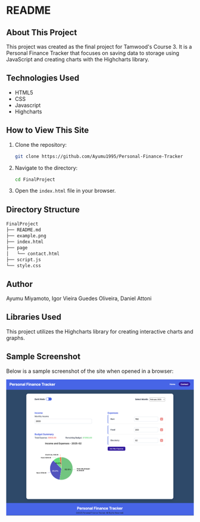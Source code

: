# README

## About This Project

This project was created as the final project for Tamwood's Course 3. It is a Personal Finance Tracker that focuses on saving data to storage using JavaScript and creating charts with the Highcharts library.

## Technologies Used

-  HTML5
-  CSS
-  Javascript
-  Highcharts

## How to View This Site

1. Clone the repository:
   ```bash
   git clone https://github.com/Ayumu1995/Personal-Finance-Tracker
   ```
2. Navigate to the directory:
   ```bash
   cd FinalProject
   ```
3. Open the `index.html` file in your browser.

## Directory Structure

```
FinalProject
├── README.md
├── example.png
├── index.html
├── page
│   └── contact.html
├── script.js
└── style.css
```

## Author

Ayumu Miyamoto, Igor Vieira Guedes Oliveira, Daniel Attoni

## Libraries Used

This project utilizes the Highcharts library for creating interactive charts and graphs.

## Sample Screenshot

Below is a sample screenshot of the site when opened in a browser:

![Sample Screenshot](./example.png)
